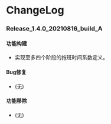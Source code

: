 # ChangeLog

### Release_1.4.0_20210816_build_A

#### 功能构建

- 实现至多四个阶段的拖班时间系数定义。

#### Bug修复

- (无)

#### 功能移除

- (无)
